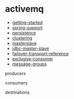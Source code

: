 # activemq

- [getting-started](http://activemq.apache.org/getting-started.html)
- [spring-support](http://activemq.apache.org/spring-support.html)
- [persistence](http://activemq.apache.org/persistence.html)
- [clustering](http://activemq.apache.org/clustering.html)
- [masterslave](http://activemq.apache.org/masterslave.html)
- [jdbc-master-slave](http://activemq.apache.org/jdbc-master-slave.html)
- [failover-transport-reference](http://activemq.apache.org/failover-transport-reference.html)
- [exclusive-consumer](http://activemq.apache.org/exclusive-consumer.html)
- [message-groups](http://activemq.apache.org/message-groups.html)

producers

consumers

destinations
